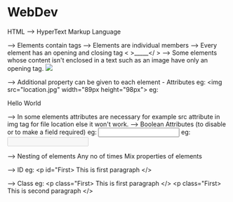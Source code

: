 # WebDev

HTML
--> HyperText Markup Language

--> Elements contain tags
--> Elements are individual members
--> Every element has an opening and closing tag 
 < >_____</ >
--> Some elements whose content isn't enclosed in a text such as an image have only an opening tag.
<img src="location.jpg">

--> Additional property can be given to each element - Attributes
<tagName attributeName="attributeValue">
eg: <img src="location.jpg" width="89px height="98px">
eg: <p align="left">Hello World</p> 
--> In some elements attributes are necessary for example src attribute in img tag for file location else it won't work.
--> Boolean Attributes (to disable or to make a field required)
eg: <input type="text" required>
eg: <input type="text" disabled>

--> Nesting of elements
Any no of times
Mix properties of elements

--> ID
<tagName id="attributeValue">
eg: <p id="First> This is first paragraph </>

--> Class
eg: <p class="First> This is first paragraph </>
    <p class="First> This is second paragraph </>
